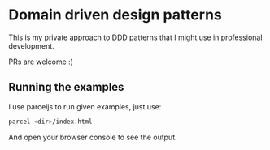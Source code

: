 # Domain driven design patterns

This is my private approach to DDD patterns that I might use in professional development.

PRs are welcome :)


## Running the examples

I use parceljs to run given examples, just use:

```bash
parcel <dir>/index.html
```

And open your browser console to see the output.